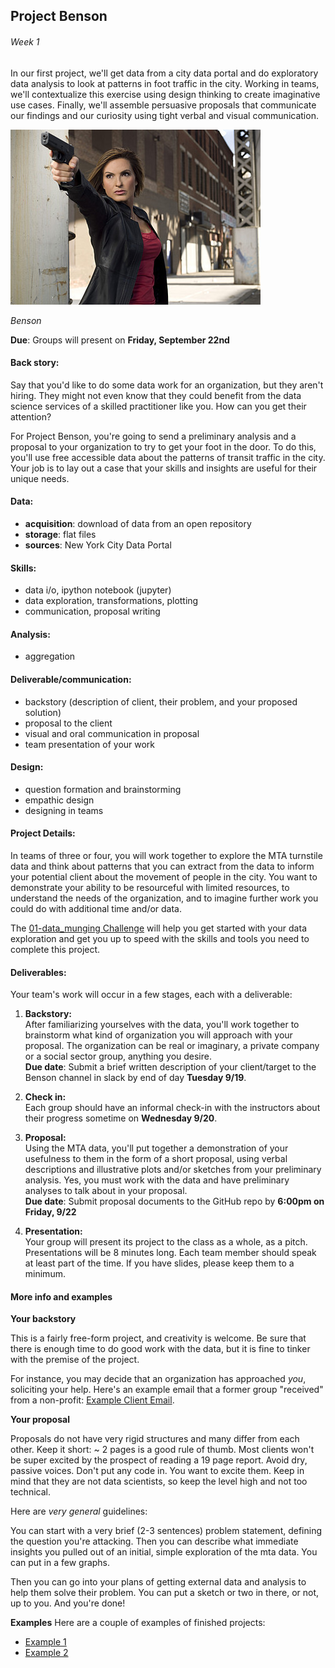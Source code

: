 ## Project Benson
###### Week 1

In our first project, we'll get data from a city data portal and do exploratory data analysis to look at patterns in foot traffic in the city. Working in teams, we'll contextualize this exercise using design thinking to create imaginative use cases. Finally, we'll assemble persuasive proposals that communicate our findings and our curiosity using tight verbal and visual communication.

![](./Benson.jpg)

*Benson*

**Due**: Groups will present on **Friday, September 22nd**

#### Back story:

Say that you'd like to do some data work for an organization, but they aren't hiring. They might not even know that they could benefit from the data science services of a skilled practitioner like you. How can you get their attention?

For Project Benson, you're going to send a preliminary analysis and a proposal to your organization to try to get your foot in the door. To do this, you'll use free accessible data about the patterns of transit traffic in the city. Your job is to lay out a case that your skills and insights are useful for their unique needs.

#### Data:

 * **acquisition**: download of data from an open repository
 * **storage**: flat files
 * **sources**: New York City Data Portal


#### Skills:

 * data i/o, ipython notebook (jupyter)
 * data exploration, transformations, plotting
 * communication, proposal writing


#### Analysis:

 * aggregation


#### Deliverable/communication:

 * backstory (description of client, their problem, and your proposed solution)
 * proposal to the client
 * visual and oral communication in proposal
 * team presentation of your work


#### Design:

 * question formation and brainstorming
 * empathic design
 * designing in teams


#### Project Details:

In teams of three or four, you will work together to explore the MTA turnstile data and think about patterns that you can extract from the data to inform your potential client about the movement of people in the city. You want to demonstrate your ability to be resourceful with limited resources, to understand the needs of the organization, and to imagine further work you could do with additional time and/or data.

The [01-data_munging Challenge](../../challenges/challenges_questions/01-mta) will help you get started with your data exploration and get you up to speed with the skills and tools you need to complete this project.

<div id='deliverables'></div>  

#### Deliverables:

Your team's work will occur in a few stages, each with a deliverable:

1. **Backstory:**  
After familiarizing yourselves with the data, you'll work together to brainstorm what kind of organization you will approach with your proposal. The organization can be real or imaginary, a private company or a social sector group, anything you desire.  
**Due date**: Submit a brief written description of your client/target to the Benson channel in slack by end of day **Tuesday 9/19**.

1. **Check in:**  
Each group should have an informal check-in with the instructors about their progress sometime on **Wednesday 9/20**.

1. **Proposal:**  
Using the MTA data, you'll put together a demonstration of your usefulness to them in the form of a short proposal, using verbal descriptions and illustrative plots and/or sketches from your preliminary analysis. Yes, you must work with the data and have preliminary analyses to talk about in your proposal.  
**Due date**: Submit proposal documents to the GitHub repo by **6:00pm on Friday, 9/22**

1. **Presentation:**  
Your group will present its project to the class as a whole, as a pitch. Presentations will be 8 minutes long. Each team member should speak at least part of the time. If you have slides, please keep them to a minimum.  

#### More info and examples

**Your backstory**

This is a fairly free-form project, and creativity is welcome. Be sure that there is enough time to do good work with the data, but it is fine to tinker with the premise of the project.

For instance, you may decide that an organization has approached *you*, soliciting your help. Here's an example email that a former group "received" from a non-profit: [Example Client Email](./Example_Client_Email.md).

**Your proposal**

Proposals do not have very rigid structures and many differ from each
other. Keep it short: ~ 2 pages is a good rule of thumb. Most clients
won't be super excited by the prospect of reading a 19 page
report. Avoid dry, passive voices. Don't put any code in. You want to
excite them. Keep in mind that they are not data scientists, so keep
the level high and not too technical.

Here are _very general_ guidelines:

You can start with a very brief (2-3 sentences) problem statement,
defining the question you're attacking. Then you can describe what
immediate insights you pulled out of an initial, simple exploration of
the mta data. You can put in a few graphs.

Then you can go into your plans of getting external data and analysis
to help them solve their problem. You can put a sketch or two in
there, or not, up to you. And you're done!

<div id="benson-examples"></div>   

**Examples** Here are a couple of examples of finished projects:   
 * [Example 1](./client_emails.md)   
 * [Example 2](./Example_Benson_Deliverable.pdf)  
